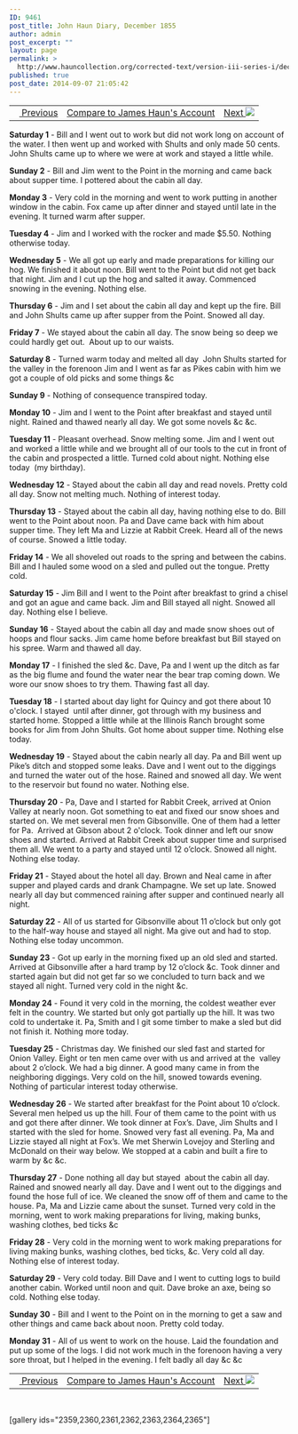 ```yaml
---
ID: 9461
post_title: John Haun Diary, December 1855
author: admin
post_excerpt: ""
layout: page
permalink: >
  http://www.hauncollection.org/corrected-text/version-iii-series-i/december-1855-2/
published: true
post_date: 2014-09-07 21:05:42
---
```

<table style="width: 100%;">
<tbody>
<tr>
<td><a title="November 1855" href="http://www.hauncollection.org/version-3/version-iii-series-i/november-1855-2/"><img src="https://lh3.googleusercontent.com/-EFJpxxNiPNw/VqgtWBCZrMI/AAAAAAAAAFU/WfY4lPFWWkg/s800-Ic42/Soeb-Plain-Arrows-8-10px.png" alt="" width="10" height="10" /> Previous</a></td>
<td style="text-align: center;"><a title="James Haun December 1855" href="http://www.hauncollection.org/version-3/version-iii-series-i/december-1855/">Compare to James Haun's Account</a></td>
<td style="text-align: right;"><a title="January 1856" href="http://www.hauncollection.org/version-3/version-iii-series-i/january-1856-2/">Next <img src="https://lh3.googleusercontent.com/-67k0cYlpXHw/VqgtWKz1MXI/AAAAAAAAAFU/k9PW_Piyurk/s800-Ic42/Soeb-Plain-Arrows-5-10px.png" /></a></td>
</tr>
</tbody>
</table>
<strong>Saturday 1</strong> - Bill and I went out to work but did not work long on account of the water. I then went up and worked with Shults and only made 50 cents. John Shults came up to where we were at work and stayed a little while.

<strong>Sunday 2</strong> - Bill and Jim went to the Point in the morning and came back about supper time. I pottered about the cabin all day.

<strong>Monday 3</strong> - Very cold in the morning and went to work putting in another window in the cabin. Fox came up after dinner and stayed until late in the evening. It turned warm after supper.

<strong>Tuesday 4</strong> - Jim and I worked with the rocker and made $5.50. Nothing otherwise today.

<strong>Wednesday 5</strong> - We all got up early and made preparations for killing our hog. We finished it about noon. Bill went to the Point but did not get back that night. Jim and I cut up the hog and salted it away. Commenced snowing in the evening. Nothing else.

<strong>Thursday 6</strong> - Jim and I set about the cabin all day and kept up the fire. Bill and John Shults came up after supper from the Point. Snowed all day.

<strong>Friday 7</strong> - We stayed about the cabin all day. The snow being so deep we could hardly get out.  About up to our waists.

<strong>Saturday 8</strong> - Turned warm today and melted all day  John Shults started for
the valley in the forenoon Jim and I went as far as Pikes cabin with him we got a couple of old picks and some things &amp;c

<strong>Sunday 9</strong> - Nothing of consequence transpired today.

<strong>Monday 10</strong> - Jim and I went to the Point after breakfast and stayed until night. Rained and thawed nearly all day. We got some novels &amp;c &amp;c.

<strong>Tuesday 11</strong> - Pleasant overhead. Snow melting some. Jim and I went out and worked a little while and we brought all of our tools to the cut in front of the cabin and prospected a little. Turned cold about night. Nothing else today  (my birthday).

<strong>Wednesday 12</strong> - Stayed about the cabin all day and read novels. Pretty cold all day. Snow not melting much. Nothing of interest today.

<strong>Thursday 13</strong> - Stayed about the cabin all day, having nothing else to do. Bill went to the Point about noon. Pa and Dave came back with him about supper time. They left Ma and Lizzie at Rabbit Creek. Heard all of the news of course. Snowed a little today.

<strong>Friday 14</strong> - We all shoveled out roads to the spring and between the cabins. Bill and I hauled some wood on a sled and pulled out the tongue. Pretty cold.

<strong>Saturday 15</strong> - Jim Bill and I went to the Point after breakfast to grind a chisel and got an ague and came back. Jim and Bill stayed all night. Snowed all day. Nothing else I believe.

<strong>Sunday 16</strong> - Stayed about the cabin all day and made snow shoes out of hoops and flour sacks. Jim came home before breakfast but Bill stayed on his spree. Warm and thawed all day.

<strong>Monday 17</strong> - I finished the sled &amp;c. Dave, Pa and I went up the ditch as far as the big flume and found the water near the bear trap coming down. We wore our snow shoes to try them. Thawing fast all day.

<strong>Tuesday 18</strong> - I started about day light for Quincy and got there about 10 o'clock. I stayed  until after dinner, got through with my business and started home. Stopped a little while at the Illinois Ranch brought some books for Jim from John Shults. Got home about supper time. Nothing else today.

<strong>Wednesday 19</strong> - Stayed about the cabin nearly all day. Pa and Bill went up Pike’s ditch and stopped some leaks. Dave and I went out to the diggings and turned the water out of the hose. Rained and snowed all day. We went to the reservoir but found no water. Nothing else.

<strong>Thursday 20</strong> - Pa, Dave and I started for Rabbit Creek, arrived at Onion Valley at nearly noon. Got something to eat and fixed our snow shoes and started on. We met several men from Gibsonville. One of them had a letter for Pa.  Arrived at Gibson about 2 o'clock. Took dinner and left our snow shoes and started. Arrived at Rabbit Creek about supper time and surprised them all. We went to a party and stayed until 12 o’clock. Snowed all night. Nothing else today.

<strong>Friday 21</strong> - Stayed about the hotel all day. Brown and Neal came in after supper and played cards and drank Champagne. We set up late. Snowed nearly all day but commenced raining after supper and continued nearly all night.

<strong>Saturday 22</strong> - All of us started for Gibsonville about 11 o’clock but only got to the half-way house and stayed all night. Ma give out and had to stop. Nothing else today uncommon.

<strong>Sunday 23</strong> - Got up early in the morning fixed up an old sled and started. Arrived at Gibsonville after a hard tramp by 12 o’clock &amp;c. Took dinner and started again but did not get far so we concluded to turn back and we stayed all night. Turned very cold in the night &amp;c.

<strong>Monday 24</strong> - Found it very cold in the morning, the coldest weather ever felt in the country. We started but only got partially up the hill. It was two cold to undertake it. Pa, Smith and I git some timber to make a sled but did not finish it. Nothing more today.

<strong>Tuesday 25</strong> - Christmas day. We finished our sled fast and started for Onion Valley. Eight or ten men came over with us and arrived at the  valley about 2 o’clock. We had a big dinner. A good many came in from the neighboring diggings. Very cold on the hill, snowed towards evening. Nothing of particular interest today otherwise.

<strong>Wednesday 26</strong> - We started after breakfast for the Point about 10 o’clock. Several men helped us up the hill. Four of them came to the point with us and got there after dinner. We took dinner at Fox’s. Dave, Jim Shults and I started with the sled for home. Snowed very fast all evening. Pa, Ma and Lizzie stayed all night at Fox’s. We met Sherwin Lovejoy and Sterling and McDonald on their way below. We stopped at a cabin and built a fire to warm by &amp;c &amp;c.

<strong>Thursday 27</strong> - Done nothing all day but stayed  about the cabin all day. Rained and snowed nearly all day. Dave and I went out to the diggings and found the hose full of ice. We cleaned the snow off of them and came to the house. Pa, Ma and Lizzie came about the sunset. Turned very cold in the morning, went to work making preparations for living, making bunks, washing clothes, bed ticks &amp;c

<strong>Friday 28</strong> - Very cold in the morning went to work making preparations for living making bunks, washing clothes, bed ticks, &amp;c. Very cold all day. Nothing else of interest today.

<strong>Saturday 29</strong> - Very cold today. Bill Dave and I went to cutting logs to build another cabin. Worked until noon and quit. Dave broke an axe, being so cold. Nothing else today.

<strong>Sunday 30</strong> - Bill and I went to the Point on in the morning to get a saw and other things and came back about noon. Pretty cold today.

<strong>Monday 31</strong> - All of us went to work on the house. Laid the foundation and put up some of the logs. I did not work much in the forenoon having a very sore throat, but I helped in the evening. I felt badly all day &amp;c &amp;c
<table style="width: 100%;">
<tbody>
<tr>
<td><a title="November 1855" href="http://www.hauncollection.org/version-3/version-iii-series-i/november-1855-2/"><img src="https://lh3.googleusercontent.com/-EFJpxxNiPNw/VqgtWBCZrMI/AAAAAAAAAFU/WfY4lPFWWkg/s800-Ic42/Soeb-Plain-Arrows-8-10px.png" alt="" width="10" height="10" /> Previous</a></td>
<td style="text-align: center;"><a title="James Haun December 1855" href="http://www.hauncollection.org/version-3/version-iii-series-i/december-1855/">Compare to James Haun's Account</a></td>
<td style="text-align: right;"><a title="January 1856" href="http://www.hauncollection.org/version-3/version-iii-series-i/january-1856-2/">Next <img src="https://lh3.googleusercontent.com/-67k0cYlpXHw/VqgtWKz1MXI/AAAAAAAAAFU/k9PW_Piyurk/s800-Ic42/Soeb-Plain-Arrows-5-10px.png" /></a></td>
</tr>
</tbody>
</table>
&nbsp;

[gallery ids="2359,2360,2361,2362,2363,2364,2365"]